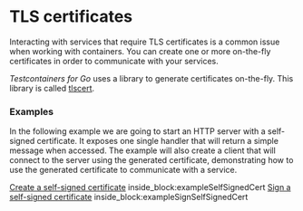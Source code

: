 # TLS certificates

Interacting with services that require TLS certificates is a common issue when working with containers. You can create one or more on-the-fly certificates in order to communicate with your services.

_Testcontainers for Go_ uses a library to generate certificates on-the-fly. This library is called [tlscert](https://github.com/mdelapenya/tlscert).

### Examples

In the following example we are going to start an HTTP server with a self-signed certificate.
It exposes one single handler that will return a simple message when accessed.
The example will also create a client that will connect to the server using the generated certificate,
demonstrating how to use the generated certificate to communicate with a service.

<!--codeinclude-->
[Create a self-signed certificate](../../modules/cockroachdb/certs.go) inside_block:exampleSelfSignedCert
[Sign a self-signed certificate](../../modules/cockroachdb/certs.go) inside_block:exampleSignSelfSignedCert
<!--/codeinclude-->
